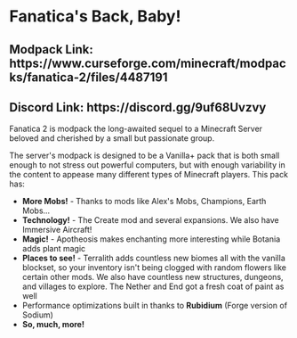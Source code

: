 <h1>Fanatica's Back, Baby!</h1>

<h2>Modpack Link: https://www.curseforge.com/minecraft/modpacks/fanatica-2/files/4487191</h2>

<h2>Discord Link: https://discord.gg/9uf68Uvzvy</h2>

<p>Fanatica 2 is modpack the long-awaited sequel to a Minecraft Server beloved and cherished by a small but passionate group.</p>

<p>The server's modpack is designed to be a Vanilla+ pack that is both small enough to not stress out powerful computers, but with enough variability in the content to appease many different types of Minecraft players. This pack has:</p>

* **More Mobs!** - Thanks to mods like Alex's Mobs, Champions, Earth Mobs...
* **Technology!** - The Create mod and several expansions. We also have Immersive Aircraft!
* **Magic!** - Apotheosis makes enchanting more interesting while Botania adds plant magic
* **Places to see!** - Terralith adds countless new biomes all with the vanilla blockset, so your inventory isn't being clogged with random flowers like certain other mods. We also have countless new structures, dungeons, and villages to explore. The Nether and End got a fresh coat of paint as well
* Performance optimizations built in thanks to **Rubidium** (Forge version of Sodium)
* **So, much, more!**
